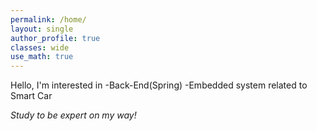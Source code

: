 ```yaml
---
permalink: /home/
layout: single
author_profile: true
classes: wide
use_math: true
---
```


Hello, I'm interested in
   -Back-End(Spring)
   -Embedded system related to Smart Car


*Study to be expert on my way!*
